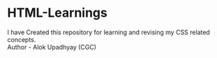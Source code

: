 # HTML-Learnings
I have Created this repository for learning and revising my CSS related concepts.
<br>
Author - Alok Upadhyay (CGC)
